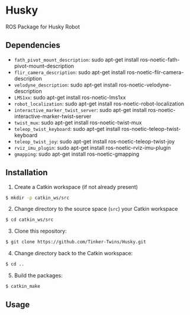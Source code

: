 # Husky
ROS Package for Husky Robot

## Dependencies

 - `fath_pivot_mount_description`: sudo apt-get install ros-noetic-fath-pivot-mount-description
 - `flir_camera_description`: sudo apt-get install ros-noetic-flir-camera-description
 - `velodyne_description`: sudo apt-get install ros-noetic-velodyne-description
 - `LMS1xx`: sudo apt-get install ros-noetic-lms1xx
 - `robot_localization`: sudo apt-get install ros-noetic-robot-localization
 - `interactive_marker_twist_server`: sudo apt-get install ros-noetic-interactive-marker-twist-server
 - `twist_mux`: sudo apt-get install ros-noetic-twist-mux
 - `teleop_twist_keyboard`: sudo apt-get install ros-noetic-teleop-twist-keyboard
 - `teleop_twist_joy`: sudo apt-get install ros-noetic-teleop-twist-joy
 - `rviz_imu_plugin`: sudo apt-get install ros-noetic-rviz-imu-plugin
 - `gmapping`: sudo apt-get install ros-noetic-gmapping

## Installation

1. Create a Catkin workspace (if not already present)
  ```bash
  $ mkdir -p catkin_ws/src
  ```
2. Change directory to the source space (`src`) your Catkin workspace
  ```bash
  $ cd catkin_ws/src
  ```
3. Clone this repository:
  ```bash
  $ git clone https://github.com/Tinker-Twins/Husky.git
  ```
4. Change directory back to the Catkin workspace:
  ```bash
  $ cd ..
  ```
5. Build the packages:
  ```bash
  $ catkin_make
  ```

## Usage
